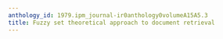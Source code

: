 ```yaml
---
anthology_id: 1979.ipm_journal-ir0anthology0volumeA15A5.3
title: Fuzzy set theoretical approach to document retrieval
---
```

